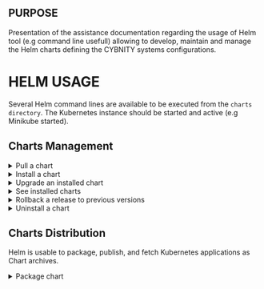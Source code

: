 ## PURPOSE
Presentation of the assistance documentation regarding the usage of Helm tool (e.g command line usefull) allowing to develop, maintain and manage the Helm charts defining the CYBNITY systems configurations.

# HELM USAGE
Several Helm command lines are available to be executed from the `charts directory`. The Kubernetes instance should be started and active (e.g Minikube started).

## Charts Management
<details><summary>Pull a chart</summary>
<p>
Download a chart from a repository in local directory:

```shell
helm pull "bitnami/xxx" --untar
```

</p>
</details>
<details><summary>Install a chart</summary>
<p>
Install a defined chart into the Kubernetes cluster:

```shell
helm install reactive-backend-server-chart ./reactive-messaging-gateway/ --values ./reactive-messaging-gateway/values.yaml
```

</p>
</details>
<details><summary>Upgrade an installed chart</summary>
<p>
Upgrade a release to a specified or current version of a chart or configuration into the Kubernetes cluster:

```shell
helm upgrade reactive-backend-server-chart ./reactive-messaging-gateway
```

</p>
</details>
<details><summary>See installed charts</summary>
<p>
Query the named releases of charts installed on the kubernetes instance:

```shell
helm ls
```

</p>
</details>
<details><summary>Rollback a release to previous versions</summary>
<p>
Specific version to roll back to or leave argument black, in which cas it rolls back to the previous version.

```shell
helm rollback reactive-backend-server-chart 1
```

</p>
</details>

<details><summary>Uninstall a chart</summary>
<p>
Uninstall a release completely from the Kubernetes cluster:

```shell
helm uninstall reactive-backend-server-chart
```

</p>
</details>

## Charts Distribution
Helm is usable to package, publish, and fetch Kubernetes applications as Chart archives.

<details><summary>Package chart</summary>
<p>
Create a versioned archive file of charts to be able to distribute them (e.g to Helm charts repository):

```shell
helm package ./reactive-messaging-gateway
```

An option also exist to sign the chart archive if need.
</p>

<details><summary>Publish chart package repository</summary>
<p>
1. From the Dockerhub platform profile page, create a Personal Access Token (PAT) from the Profile > Security section with a name (e.g `olivier-pat-token`).

- Save the PAT password value into an environment variable allowing reuse from workstation and/or system that publish the helm charts

```shell
echo $REG_PAT | helm registry login registry-1.docker.io -u cybnity --password-stdin
```

2. From local directory where a packaged chart is ready for publish

- Push a packaged chart to Dokerhub repository:

```shell
# Login with a Dockerhub account and password, according to the context where PAT can be used (e.g cybnity organization)
helm registry login registry-1.docker.io -u cybnity

helm push reactive-messaging-gateway-0.1.0.tgz  oci://registry-1.docker.io/cybnity
```

An option also exist to sign the chart archive if need.
</p>
</details>
